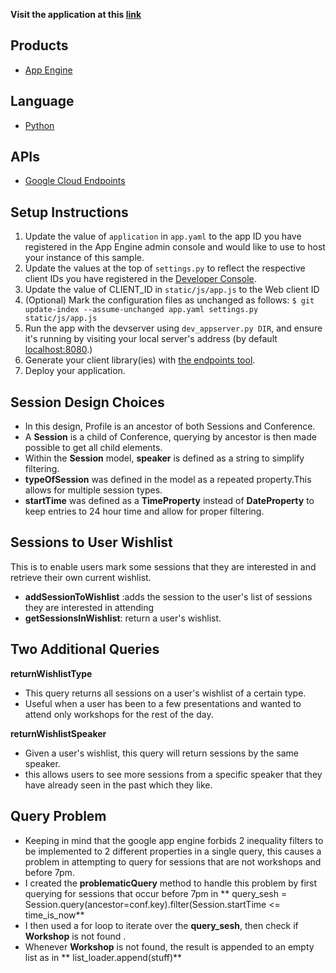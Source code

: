 **Visit the application at this [link][7]**

## Products
- [App Engine][1]

## Language
- [Python][2]

## APIs
- [Google Cloud Endpoints][3]

## Setup Instructions
1. Update the value of `application` in `app.yaml` to the app ID you
   have registered in the App Engine admin console and would like to use to host
   your instance of this sample.
1. Update the values at the top of `settings.py` to
   reflect the respective client IDs you have registered in the
   [Developer Console][4].
1. Update the value of CLIENT_ID in `static/js/app.js` to the Web client ID
1. (Optional) Mark the configuration files as unchanged as follows:
   `$ git update-index --assume-unchanged app.yaml settings.py static/js/app.js`
1. Run the app with the devserver using `dev_appserver.py DIR`, and ensure it's running by visiting
   your local server's address (by default [localhost:8080][5].)
1. Generate your client library(ies) with [the endpoints tool][6].
1. Deploy your application.


[1]: https://developers.google.com/appengine
[2]: http://python.org
[3]: https://developers.google.com/appengine/docs/python/endpoints/
[4]: https://console.developers.google.com/
[5]: https://localhost:8080/
[6]: https://developers.google.com/appengine/docs/python/endpoints/endpoints_tool
[7]: https://amiable-hour-95808.appspot.com 



## Session Design Choices
- In this design, Profile is an ancestor of both Sessions and Conference.
- A **Session** is a child of Conference, querying by ancestor is then made possible to get all child elements. 
- Within the **Session** model, **speaker** is defined as a string to simplify filtering.
- **typeOfSession** was defined in the model as a repeated property.This allows for multiple session types. 
- **startTime** was defined as a **TimeProperty** instead of **DateProperty** to keep entries to 24 hour time and allow for proper filtering.


## Sessions to User Wishlist
This is to enable users mark some sessions that they are interested in and retrieve their own current wishlist.
- **addSessionToWishlist** :adds the session to the user's list of sessions they are interested in attending
- **getSessionsInWishlist**: return a user's wishlist.


## Two Additional Queries
**returnWishlistType**
- This query returns all sessions on a user's wishlist of a certain type. 
- Useful when a user has been to a few presentations and wanted to attend only workshops for the rest of the day.

**returnWishlistSpeaker**
- Given a user's wishlist, this query will return sessions by the same speaker.
- this allows users to see more sessions from a specific speaker that they have already seen in the past which they like.


## Query Problem
- Keeping in mind that the google app engine forbids 2 inequality filters to be implemented to 2 different properties in a single query, this causes a problem in attempting to query for sessions that are not workshops and before 7pm.
- I created the **problematicQuery** method to handle this problem by first querying for sessions that occur before 7pm in ** query_sesh = Session.query(ancestor=conf.key).filter(Session.startTime <= time_is_now**
- I then used a for loop to iterate over the **query_sesh**,  then check if **Workshop** is not found .
- Whenever **Workshop** is not found, the result is appended to an empty list as in ** list_loader.append(stuff)**
